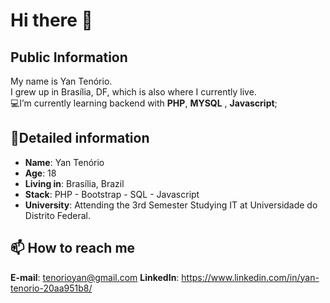 #  Hi there 👋
## Public Information

My name is Yan Tenório.    
I grew up in Brasília, DF,
which is also where  I currently live.  
💻I’m currently learning backend with **PHP**, **MYSQL** , **Javascript**;

## 📖Detailed information
-   **Name**: Yan Tenório
-   **Age**: 18
-   **Living in**: Brasília, Brazil
-   **Stack**: PHP - Bootstrap - SQL - Javascript
-   **University**: Attending  the 3rd Semester Studying  IT  at Universidade do Distrito Federal.
## 📫 How to reach me
<a>**E-mail**: tenorioyan@gmail.com</a>
<a>**LinkedIn**: https://www.linkedin.com/in/yan-tenorio-20aa951b8/</a>
